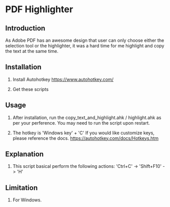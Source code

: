 # PDF Highlighter

## Introduction

As Adobe PDF has an awesome design that user can only choose either the selection tool or the highlighter, it was a hard time for me highlight and copy the text at the same time.  

## Installation

1.  Install Autohotkey
    https://www.autohotkey.com/

2.  Get these scripts

## Usage
1.  After installation, run the copy_text_and_highlight.ahk / highlight.ahk as per your perference.
    You may need to run the script upon restart.
    
2.  The hotkey is 'Windows key' + 'C'
    If you would like customize keys, please reference the docs.
    https://autohotkey.com/docs/Hotkeys.htm
    
## Explanation
1.  This script basical perform the following actions:
    'Ctrl+C' -> 'Shift+F10' -> 'H'

##  Limitation
1.  For Windows.